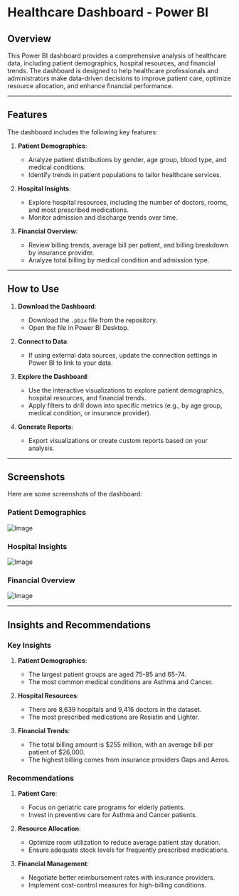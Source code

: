 # Healthcare Dashboard - Power BI

## Overview
This Power BI dashboard provides a comprehensive analysis of healthcare data, including patient demographics, hospital resources, and financial trends. The dashboard is designed to help healthcare professionals and administrators make data-driven decisions to improve patient care, optimize resource allocation, and enhance financial performance.

---

## Features
The dashboard includes the following key features:
1. **Patient Demographics**:
   - Analyze patient distributions by gender, age group, blood type, and medical conditions.
   - Identify trends in patient populations to tailor healthcare services.

2. **Hospital Insights**:
   - Explore hospital resources, including the number of doctors, rooms, and most prescribed medications.
   - Monitor admission and discharge trends over time.

3. **Financial Overview**:
   - Review billing trends, average bill per patient, and billing breakdown by insurance provider.
   - Analyze total billing by medical condition and admission type.

---

## How to Use
1. **Download the Dashboard**:
   - Download the `.pbix` file from the repository.
   - Open the file in Power BI Desktop.

2. **Connect to Data**:
   - If using external data sources, update the connection settings in Power BI to link to your data.

3. **Explore the Dashboard**:
   - Use the interactive visualizations to explore patient demographics, hospital resources, and financial trends.
   - Apply filters to drill down into specific metrics (e.g., by age group, medical condition, or insurance provider).

4. **Generate Reports**:
   - Export visualizations or create custom reports based on your analysis.

---

## Screenshots
Here are some screenshots of the dashboard:

### Patient Demographics
![Image](https://github.com/user-attachments/assets/f7342b87-2223-4496-a71f-defdee823294)

### Hospital Insights
![Image](https://github.com/user-attachments/assets/670b00c5-f2e7-42b6-9dbc-55fdeb0362e9)

### Financial Overview
![Image](https://github.com/user-attachments/assets/99cf6a61-af1f-4322-82be-3a08b4fe8efc)

---

## Insights and Recommendations
### Key Insights
1. **Patient Demographics**:
   - The largest patient groups are aged 75-85 and 65-74.
   - The most common medical conditions are Asthma and Cancer.

2. **Hospital Resources**:
   - There are 8,639 hospitals and 9,416 doctors in the dataset.
   - The most prescribed medications are Resistin and Lighter.

3. **Financial Trends**:
   - The total billing amount is $255 million, with an average bill per patient of $26,000.
   - The highest billing comes from insurance providers Gaps and Aeros.

### Recommendations
1. **Patient Care**:
   - Focus on geriatric care programs for elderly patients.
   - Invest in preventive care for Asthma and Cancer patients.

2. **Resource Allocation**:
   - Optimize room utilization to reduce average patient stay duration.
   - Ensure adequate stock levels for frequently prescribed medications.

3. **Financial Management**:
   - Negotiate better reimbursement rates with insurance providers.
   - Implement cost-control measures for high-billing conditions.


